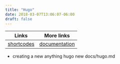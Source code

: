 ```yaml
---
title: "Hugo"
date: 2018-03-07T13:06:07-06:00
draft: false
---
```


   Links | More links 
  :-------------: | :-------------:
[shortcodes](http://docdock.netlify.com/shortcodes/icon/) | [documentation](https://gohugo.io/) 

* creating a new anything
hugo new docs/hugo.md
